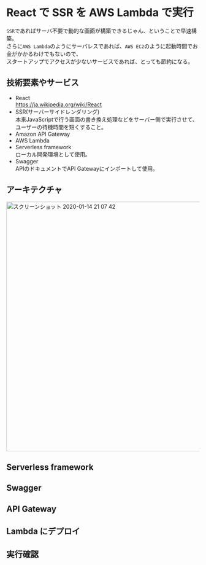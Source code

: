 # React で SSR を AWS Lambda で実行
`SSR`であればサーバ不要で動的な画面が構築できるじゃん、ということで早速構築。  
さらに`AWS Lambda`のようにサーバレスであれば、`AWS EC2`のように起動時間でお金がかかるわけでもないので、  
スタートアップでアクセスが少ないサービスであれば、とっても節約になる。

## 技術要素やサービス
* React  
https://ja.wikipedia.org/wiki/React
* SSR(サーバーサイドレンダリング)  
本来JavaScriptで行う画面の書き換え処理などをサーバー側で実行させて、ユーザーの待機時間を短くすること。
* Amazon API Gateway
* AWS Lambda
* Serverless framework  
ローカル開発環境として使用。
* Swagger  
APIのドキュメントでAPI Gatewayにインポートして使用。

## アーキテクチャ
<img width="650" alt="スクリーンショット 2020-01-14 21 07 42" src="https://user-images.githubusercontent.com/8340629/72343322-ed188400-3711-11ea-9a15-a0a60431a2be.png">

## Serverless framework

## Swagger

## API Gateway

## Lambda にデプロイ

## 実行確認

